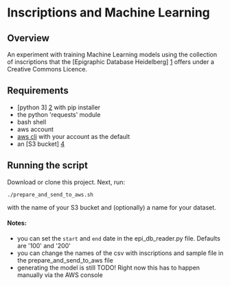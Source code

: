 # Inscriptions and Machine Learning

## Overview

An experiment with training Machine Learning models using the collection of inscriptions that the
[Epigraphic Database Heidelberg] [1] offers under a Creative Commons Licence.

[1]: http://edh-www.adw.uni-heidelberg.de/home

## Requirements

- [python 3] [2] with pip installer
- the python 'requests' module
- bash shell
- aws account 
- [aws cli][3] with your account as the default
- an [S3 bucket] [4]

[2]: https://www.python.org/downloads/
[3]: https://docs.aws.amazon.com/cli/latest/userguide/installing.html
[4]: https://docs.aws.amazon.com/AmazonS3/latest/gsg/CreatingABucket.html

## Running the script

Download or clone this project. Next, run:

`./prepare_and_send_to_aws.sh` 

with the name of your S3 bucket and (optionally) a name for your dataset.
 
#### Notes: 
- you can set the `start` and `end` date in the epi_db_reader.py file. Defaults are '100' and '200'
- you can change the names of the csv with inscriptions and sample file in the prepare_and_send_to_aws file
- generating the model is still TODO! Right now this has to happen manually via the AWS console
